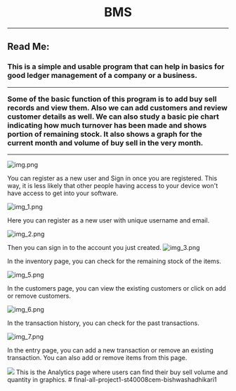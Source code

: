 <h1>
<center>
BMS
</center>
</h1>
<hr>
<h2>
Read Me:
</h2>
<h3>
This is a simple and usable program that can help in basics for good ledger management of a company or a business.
<hr>
Some of the basic function of this program is to add buy sell records and view them. Also we can add customers and review
customer details as well. We can also study a basic pie chart indicating how much turnover has been made and shows portion
of remaining stock. It also shows a graph for the current month and volume of buy sell in the very month.
</h3>
<hr>

![img.png](img.png)

You can register as a new user and Sign in once you are registered. This way, it is less likely that other people having access
to your device won't have access to get into your software.

![img_1.png](Images/img_1.png)

Here you can register as a new user with unique username and email.

![img_2.png](Images/img_2.png)

Then you can sign in to the account you just created.
![img_3.png](Images/img_3.png)

In the inventory page, you can check for the remaining stock of the items.

![img_5.png](Images/img_5.png)

In the customers page, you can view the existing customers or click on add or remove customers.

![img_6.png](Images/img_6.png)

In the transaction history, you can check for the past transactions.

![img_7.png](Images/img_7.png)

In the entry page, you can add a new transaction or remove an existing transaction.
You can also add or remove items from this page.

![](Images/img_8.png)
This is the Analytics page where users can find their buy sell volume and quantity in graphics.
#   f i n a l - a l l - p r o j e c t 1 - s t 4 0 0 0 8 c e m - b i s h w a s h a d h i k a r i 1  
 